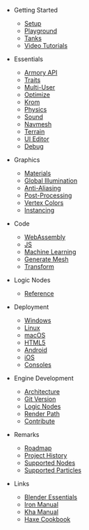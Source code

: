 
* Getting Started

  * [Setup](setup)
  * [Playground](playground)
  * [Tanks](tanks)
  * [Video Tutorials](video_tutorials)

* Essentials

  * [Armory API](http://armory3d.org/manual/api)
  * [Traits](traits)
  * [Multi-User](multiuser)
  * [Optimize](optimize)
  * [Krom](krom)
  * [Physics](physics)
  * [Sound](sound)
  * [Navmesh](navmesh)
  * [Terrain](terrain)
  * [UI Editor](ui_editor)
  * [Debug](debug)

* Graphics

  * [Materials](materials)
  * [Global Illumination](global_illumination)
  * [Anti-Aliasing](antialiasing)
  * [Post-Processing](screen-effects)
  * [Vertex Colors](vertexcolors)
  * [Instancing](instancing)

* Code

  * [WebAssembly](wasm)
  * [JS](js)
  * [Machine Learning](machine_learning)
  * [Generate Mesh](generate_mesh)
  * [Transform](transform)

* Logic Nodes

  * [Reference](reference)

* Deployment

  * [Windows](windows)
  * [Linux](linux)
  * [macOS](macos)
  * [HTML5](html5)
  * [Android](android)
  * [iOS](ios)
  * [Consoles](consoles)

* Engine Development

  * [Architecture](architecture)
  * [Git Version](gitversion)
  * [Logic Nodes](logicnodes)
  * [Render Path](renderpath)
  * [Contribute](contribute)

* Remarks

  * [Roadmap](https://github.com/armory3d/armory/projects)
  * [Project History](history)
  * [Supported Nodes](supported_nodes)
  * [Supported Particles](supported_particles)

* Links

  * [Blender Essentials](https://www.youtube.com/watch?v=jBqYTgaFDxU)
  * [Iron Manual](https://github.com/armory3d/iron/wiki)
  * [Kha Manual](https://github.com/KTXSoftware/Kha/wiki)
  * [Haxe Cookbook](http://code.haxe.org/category/beginner/)
